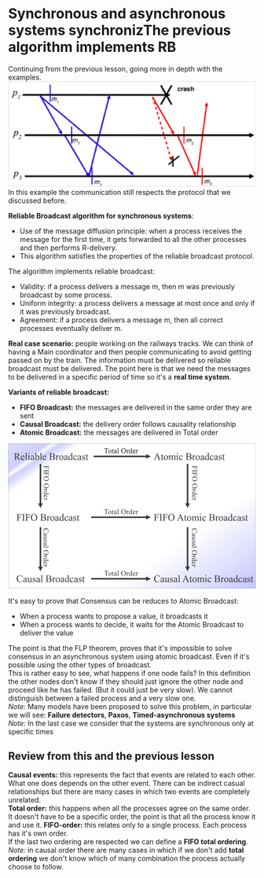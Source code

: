 # Synchronous and asynchronous systems synchronizThe previous algorithm implements RB

Continuing from the previous lesson, going more in depth with the examples.
![example_hard](../Screenshots/specific_execution_reliable)
In this example the communication still respects the protocol that we discussed before.

**Reliable Broadcast algorithm for synchronous systems**:

- Use of the message diffusion principle: when a process receives the message for the first time, it gets forwarded to all the other processes and then performs R-delivery.
- This algorithm satisfies the properties of the reliable broadcast protocol.

The algorithm implements reliable broadcast:

- Validity: if a process delivers a message m, then m was previously broadcast by some process.
- Uniform integrity: a process delivers a message at most once and only if it was previously broadcast.
- Agreement: if a process delivers a message m, then all correct processes eventually deliver m.

**Real case scenario:** people working on the railways tracks. We can think of having a Main coordinator and then people communicating to avoid getting passed on by the train. The information must be delivered so reliable broadcast must be delivered. The point here is that we need the messages to be delivered in a specific period of time so it's a **real time system**.

**Variants of reliable broadcast:**  

- **FIFO Broadcast:** the messages are delivered in the same order they are sent
- **Causal Broadcast:** the delivery order follows causality relationship
- **Atomic Broadcast:** the messages are delivered in Total order

![orders](../Screenshots/orders)

It's easy to prove that Consensus can be reduces to Atomic Broadcast:

- When a process wants to propose a value, it broadcasts it
- When a process wants to decide, it waits for the Atomic Broadcast to deliver the value

The point is that the FLP theorem, proves that it's impossible to solve consensus in an asynchronous system using atomic broadcast. Even if it's possible using the other types of broadcast.  
This is rather easy to see, what happens if one node fails? In this definition the other nodes don't know if they should just ignore the other node and proceed like he has failed. (But it could just be very slow). We cannot distinguish between a failed process and a very slow one.  
*Note:* Many models have been proposed to solve this problem, in particular we will see: **Failure detectors**, **Paxos**, **Timed-asynchronous systems**  
*Note:* In the last case we consider that the systems are synchronous only at specific times

## Review from this and the previous lesson

**Causal events:** this represents the fact that events are related to each other. What one does depends on the other event. There can be indirect casual relationships but there are many cases in which two events are completely unrelated.  
**Total order:** this happens when all the processes agree on the same order. It doesn't have to be a specific order, the point is that all the process know it and use it.
**FIFO-order:** this relates only to a single process. Each process has it's own order.  
If the last two ordering are respected we can define a **FIFO total ordering**.  
*Note:* in causal order there are many cases in which if we don't add **total ordering** we don't know which of many combination the process actually choose to follow.
